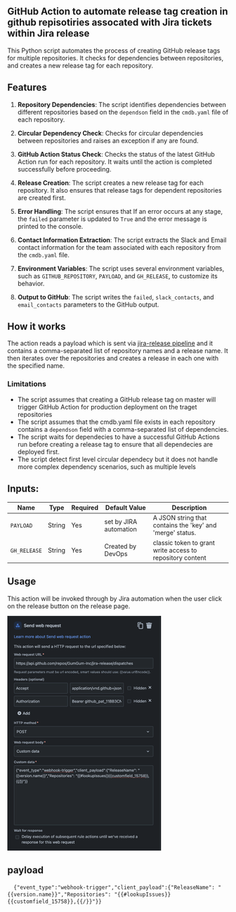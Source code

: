 ## GitHub Action to automate release tag creation in github repisotiries assocated with Jira tickets within Jira release ##

This Python script automates the process of creating GitHub release tags for multiple repositories. It checks for dependencies between repositories, and creates a new release tag for each repository.


## Features ##
1. **Repository Dependencies**: The script identifies dependencies between different repositories based on the `dependson` field in the `cmdb.yaml` file of each repository.

2. **Circular Dependency Check**: Checks for circular dependencies between repositories and raises an exception if any are found.

3. **GitHub Action Status Check**: Checks the status of the latest GitHub Action run for each repository. It waits until the action is completed successfully before proceeding.

4. **Release Creation**: The script creates a new release tag for each repository. It also ensures that release tags for dependent repositories are created first.

5. **Error Handling**: The script ensures that If an error occurs at any stage, the `failed` parameter is updated to `True` and the error message is printed to the console.

6. **Contact Information Extraction**: The script extracts the Slack and Email contact information for the team associated with each repository from the `cmdb.yaml` file.

7. **Environment Variables**: The script uses several environment variables, such as `GITHUB_REPOSITORY`, `PAYLOAD`, and `GH_RELEASE`, to customize its behavior.

8. **Output to GitHub**: The script writes the `failed`, `slack_contacts`, and `email_contacts` parameters to the GitHub output.

## How it works ###
The action reads a payload which is sent via <a href="https://github.com/GumGum-Inc/jira-release">jira-release pipeline</a> and it contains a comma-separated list of repository names and a release name. It then iterates over the repositories and creates a release in each one with the specified name.


### Limitations ###
- The script assumes that creating a GitHub release tag on master will trigger GitHub Action for production deployment on the traget repositories
- The script assumes that the cmdb.yaml file exists in each repository contains a `dependson` field with a comma-separated list of dependencies.
- The script waits for dependecies to have a successful GitHub Actions run before creating a release tag to ensure that all dependecies are deployed first.
- The script detect first level circular dependecy but it does not handle more complex dependency scenarios, such as multiple levels

## Inputs:

| Name                         | Type    | Required | Default Value                                               | Description                                                                                                        |
| ---------------------------- | ------- |--------- | ----------------------------------------------------------- |------------------------------------------------------------------------------------------------------------------- |
| `PAYLOAD`                 | String  | Yes      | set by JIRA automation                                                       | A JSON string that contains the 'key' and 'merge' status. 
| `GH_RELEASE`                 | String  | Yes      | Created by DevOps                                                     | classic token to grant write access to repository content



## Usage ###
This action will be invoked through by Jira automation when the user click on the release button on the release page. 

<img src="/files/jira-automation.png" width="350"> 

## payload

```
  {"event_type":"webhook-trigger","client_payload":{"ReleaseName": "{{version.name}}","Repositories": "{{#lookupIssues}}{{customfield_15758}},{{/}}"}}
